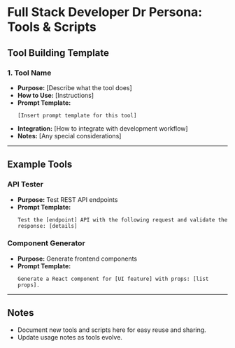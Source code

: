 # Full Stack Developer Dr Persona: Tools & Scripts

## Tool Building Template

### 1. Tool Name
- **Purpose:** [Describe what the tool does]
- **How to Use:** [Instructions]
- **Prompt Template:**
  ```
  [Insert prompt template for this tool]
  ```
- **Integration:** [How to integrate with development workflow]
- **Notes:** [Any special considerations]

---

## Example Tools

### API Tester
- **Purpose:** Test REST API endpoints
- **Prompt Template:**
  ```
  Test the [endpoint] API with the following request and validate the response: [details]
  ```

### Component Generator
- **Purpose:** Generate frontend components
- **Prompt Template:**
  ```
  Generate a React component for [UI feature] with props: [list props].
  ```

---

## Notes
- Document new tools and scripts here for easy reuse and sharing.
- Update usage notes as tools evolve. 